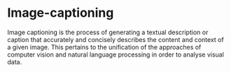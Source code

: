 # Image-captioning
Image captioning is the process of generating a textual description or caption that accurately and concisely describes the content and context of a given image. This pertains to the unification of the approaches of computer vision and natural language processing in order to analyse visual data.
